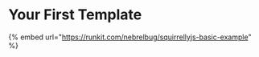 # Your First Template

{% embed url="https://runkit.com/nebrelbug/squirrellyjs-basic-example" %}



